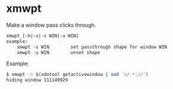 # xmwpt

Make a window pass clicks through.

```txt
xmwpt [-h|-v|-s WIN|-u WIN]
example:
    xmwpt -s WIN        set passthrough shape for window WIN
    xmwpt -u WIN        unset shape
```

Example:

```sh
$ xmwpt -s $(xdotool getactivewindow | sed 's/.*://')
hiding window 111149929
```
